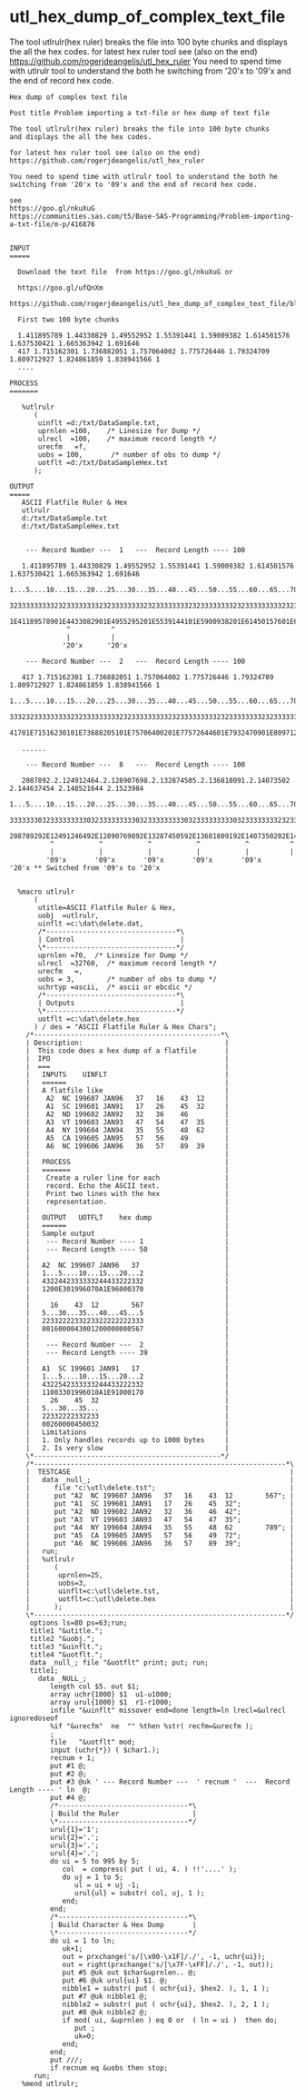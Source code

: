 # utl_hex_dump_of_complex_text_file
The tool utlrulr(hex ruler) breaks the file into 100 byte chunks and displays the all the hex codes.  for latest hex ruler tool see (also on the end) https://github.com/rogerjdeangelis/utl_hex_ruler  You need to spend time with utlrulr tool to understand the both he switching from '20'x to '09'x and the end of record hex code.

    Hex dump of complex text file

    Post title Problem importing a txt-file or hex dump of text file

    The tool utlrulr(hex ruler) breaks the file into 100 byte chunks
    and displays the all the hex codes.

    for latest hex ruler tool see (also on the end)
    https://github.com/rogerjdeangelis/utl_hex_ruler

    You need to spend time with utlrulr tool to understand the both he
    switching from '20'x to '09'x and the end of record hex code.

    see
    https://goo.gl/nkuXuG
    https://communities.sas.com/t5/Base-SAS-Programming/Problem-importing-a-txt-file/m-p/416876


    INPUT
    =====

      Download the text file  from https://goo.gl/nkuXuG or

      https://goo.gl/ufQnXm
      https://github.com/rogerjdeangelis/utl_hex_dump_of_complex_text_file/blob/master/utl_hex_dump_of_complex_text_file.txt

      First two 100 byte chunks

      1.411895789 1.44330829 1.49552952 1.55391441 1.59009382 1.614501576 1.637530421 1.665363942 1.691646
      417 1.715162301 1.736882051 1.757064002 1.775726446 1.79324709 1.809712927 1.824861859 1.838941566 1
      ....

    PROCESS
    =======

       %utlrulr
          (
           uinflt =d:/txt/DataSample.txt,
           uprnlen =100,    /* Linesize for Dump */
           ulrecl  =100,    /* maximum record length */
           urecfm   =f,
           uobs = 100,       /* number of obs to dump */
           uotflt =d:/txt/DataSampleHex.txt
          );

    OUTPUT
    =====
       ASCII Flatfile Ruler & Hex
       utlrulr
       d:/txt/DataSample.txt
       d:/txt/DataSampleHex.txt


        --- Record Number ---  1   ---  Record Length ---- 100

       1.411895789 1.44330829 1.49552952 1.55391441 1.59009382 1.614501576 1.637530421 1.665363942 1.691646
       1...5....10...15...20...25...30...35...40...45...50...55...60...65...70...75...80...85...90...95...1
       3233333333323233333333232333333332323333333323233333333232333333333232333333333232333333333232333333
       1E41189578901E4433082901E4955295201E5539144101E5900938201E61450157601E63753042101E66536394201E691646
                  ^          ^
                  |          |
                 '20'x      '20'x

        --- Record Number ---  2   ---  Record Length ---- 100

       417 1.715162301 1.736882051 1.757064002 1.775726446 1.79324709 1.809712927 1.824861859 1.838941566 1
       1...5....10...15...20...25...30...35...40...45...50...55...60...65...70...75...80...85...90...95...1
       3332323333333332323333333332323333333332323333333332323333333323233333333323233333333323233333333323
       41701E71516230101E73688205101E75706400201E77572644601E7932470901E80971292701E82486185901E83894156601

       ......

        --- Record Number ---  8   ---  Record Length ---- 100

       2087892.2.124912464.2.128907698.2.132874505.2.136818091.2.14073502 2.144637454 2.148521644 2.1523984
       1...5....10...15...20...25...30...35...40...45...50...55...60...65...70...75...80...85...90...95...1
       3333333032333333333032333333333032333333333032333333333032333333332323333333332323333333332323333333
       208789292E12491246492E12890769892E13287450592E13681809192E1407350202E14463745402E14852164402E1523984
              ^           ^           ^           ^           ^          ^
              |           |           |           |           |          |
             '09'x       '09'x       '09'x       '09'x       '09'x      '20'x ** Switched from '09'x to '20'x


      %macro utlrulr
          (
           utitle=ASCII Flatfile Ruler & Hex,
           uobj  =utlrulr,
           uinflt =c:\dat\delete.dat,
           /*--------------------------------*\
           | Control                          |
           \*--------------------------------*/
           uprnlen =70,  /* Linesize for Dump */
           ulrecl  =32760,  /* maximum record length */
           urecfm   =,
           uobs = 3,        /* number of obs to dump */
           uchrtyp =ascii,  /* ascii or ebcdic */
           /*--------------------------------*\
           | Outputs                          |
           \*--------------------------------*/
           uotflt =c:\dat\delete.hex
          ) / des = "ASCII Flatfile Ruler & Hex Chars";
        /*----------------------------------------------*\
        | Description:                                   |
        |  This code does a hex dump of a flatfile       |
        |  IPO                                           |
        |  ===                                           |
        |   INPUTS    UINFLT                             |
        |   ======                                       |
        |   A flatfile like                              |
        |    A2  NC 199607 JAN96   37   16    43  12     |
        |    A1  SC 199601 JAN91   17   26    45  32     |
        |    A2  ND 199602 JAN92   32   36    46         |
        |    A3  VT 199603 JAN93   47   54    47  35     |
        |    A4  NY 199604 JAN94   35   55    48  62     |
        |    A5  CA 199605 JAN95   57   56    49         |
        |    A6  NC 199606 JAN96   36   57    89  39     |
        |                                                |
        |   PROCESS                                      |
        |   =======                                      |
        |    Create a ruler line for each                |
        |    record. Echo the ASCII text.                |
        |    Print two lines with the hex                |
        |    representation.                             |
        |                                                |
        |   OUTPUT   UOTFLT    hex dump                  |
        |   ======                                       |
        |   Sample output                                |
        |    --- Record Number ---- 1                    |
        |    --- Record Length ---- 50                   |
        |                                                |
        |   A2  NC 199607 JAN96   37                     |
        |   1...5....10...15...20...2                    |
        |   4322442333333244433222332                    |
        |   1200E301996070A1E96000370                    |
        |                                                |
        |     16    43  12        567                    |
        |   5...30...35...40...45...5                    |
        |   2233222233223322222222333                    |
        |   0016000043001200000000567                    |
        |                                                |
        |    --- Record Number ---  2                    |
        |    --- Record Length ---- 39                   |
        |                                                |
        |   A1  SC 199601 JAN91   17                     |
        |   1...5....10...15...20...2                    |
        |   4322542333333244433222332                    |
        |   11003301996010A1E91000170                    |
        |     26    45  32                               |
        |   5...30...35...                               |
        |   22332222332233                               |
        |   00260000450032                               |
        |   Limitations                                  |
        |   1. Only handles records up to 1000 bytes     |
        |   2. Is very slow                              |
        \*----------------------------------------------*/
        /*--------------------------------------------------------------*\
        |  TESTCASE                                                      |
        |   data _null_;                                                 |
        |      file "c:\utl\delete.tst";                                 |
        |      put "A2  NC 199607 JAN96   37   16    43  12        567"; |
        |      put "A1  SC 199601 JAN91   17   26    45  32";            |
        |      put "A2  ND 199602 JAN92   32   36    46  42";            |
        |      put "A3  VT 199603 JAN93   47   54    47  35";            |
        |      put "A4  NY 199604 JAN94   35   55    48  62        789"; |
        |      put "A5  CA 199605 JAN95   57   56    49  72";            |
        |      put "A6  NC 199606 JAN96   36   57    89  39";            |
        |   run;                                                         |
        |   %utlrulr                                                     |
        |      (                                                         |
        |       uprnlen=25,                                              |
        |       uobs=3,                                                  |
        |       uinflt=c:\utl\delete.tst,                                |
        |       uotflt=c:\utl\delete.hex                                 |
        |      );                                                        |
        \*--------------------------------------------------------------*/
         options ls=80 ps=63;run;
         title1 "&utitle.";
         title2 "&uobj.";
         title3 "&uinflt.";
         title4 "&uotflt.";
         data _null_; file "&uotflt" print; put; run;
         title1;
           data _NULL_;
              length col $5. out $1;
              array uchr{1000} $1  u1-u1000;
              array urul{1000} $1  r1-r1000;
              infile "&uinflt" missover end=done length=ln lrecl=&ulrecl ignoredoseof
              %if "&urecfm"  ne  "" %then %str( recfm=&urecfm );
              ;
              file   "&uotflt" mod;
              input (uchr{*}) ( $char1.);
              recnum + 1;
              put #1 @;
              put #2 @;
              put #3 @uk ' --- Record Number ---  ' recnum '  ---  Record Length ---- ' ln  @;
              put #4 @;
              /*--------------------------------*\
              | Build the Ruler                  |
              \*--------------------------------*/
              urul{1}='1';
              urul{2}='.';
              urul{3}='.';
              urul{4}='.';
              do ui = 5 to 995 by 5;
                 col  = compress( put ( ui, 4. ) !!'....' );
                 do uj = 1 to 5;
                    ul = ui + uj -1;
                    urul{ul} = substr( col, uj, 1 );
                 end;
              end;
              /*--------------------------------*\
              | Build Character & Hex Dump       |
              \*--------------------------------*/
              do ui = 1 to ln;
                 uk+1;
                 out = prxchange('s/[\x00-\x1F]/./', -1, uchr{ui});
                 out = right(prxchange('s/[\x7F-\xFF]/./', -1, out));
                 put #5 @uk out $char&uprnlen.. @;
                 put #6 @uk urul{ui} $1. @;
                 nibble1 = substr( put ( uchr{ui}, $hex2. ), 1, 1 );
                 put #7 @uk nibble1 @;
                 nibble2 = substr( put ( uchr{ui}, $hex2. ), 2, 1 );
                 put #8 @uk nibble2 @;
                 if mod( ui, &uprnlen ) eq 0 or  ( ln = ui )  then do;
                    put ;
                    uk=0;
                 end;
              end;
              put ///;
              if recnum eq &uobs then stop;
          run;
       %mend utlrulr;



